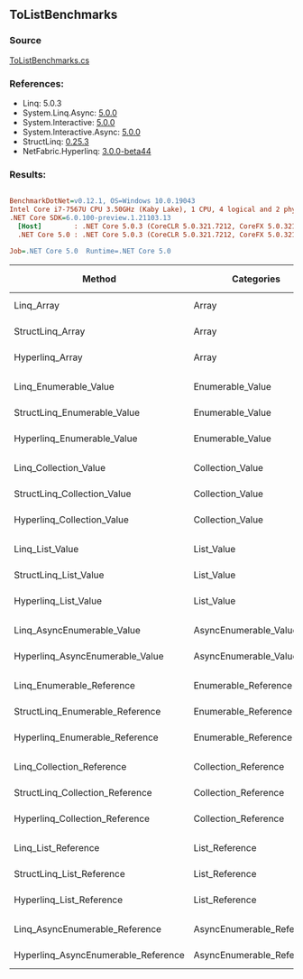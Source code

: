 ﻿## ToListBenchmarks

### Source
[ToListBenchmarks.cs](../NetFabric.Hyperlinq.Benchmarks/Benchmarks/ToListBenchmarks.cs)

### References:
- Linq: 5.0.3
- System.Linq.Async: [5.0.0](https://www.nuget.org/packages/System.Linq.Async/5.0.0)
- System.Interactive: [5.0.0](https://www.nuget.org/packages/System.Interactive/5.0.0)
- System.Interactive.Async: [5.0.0](https://www.nuget.org/packages/System.Interactive.Async/5.0.0)
- StructLinq: [0.25.3](https://www.nuget.org/packages/StructLinq/0.25.3)
- NetFabric.Hyperlinq: [3.0.0-beta44](https://www.nuget.org/packages/NetFabric.Hyperlinq/3.0.0-beta44)

### Results:
``` ini

BenchmarkDotNet=v0.12.1, OS=Windows 10.0.19043
Intel Core i7-7567U CPU 3.50GHz (Kaby Lake), 1 CPU, 4 logical and 2 physical cores
.NET Core SDK=6.0.100-preview.1.21103.13
  [Host]        : .NET Core 5.0.3 (CoreCLR 5.0.321.7212, CoreFX 5.0.321.7212), X64 RyuJIT
  .NET Core 5.0 : .NET Core 5.0.3 (CoreCLR 5.0.321.7212, CoreFX 5.0.321.7212), X64 RyuJIT

Job=.NET Core 5.0  Runtime=.NET Core 5.0  

```
|                              Method |                Categories | Count |        Mean |     Error |   StdDev | Ratio | RatioSD |  Gen 0 | Gen 1 | Gen 2 | Allocated |
|------------------------------------ |-------------------------- |------ |------------:|----------:|---------:|------:|--------:|-------:|------:|------:|----------:|
|                          Linq_Array |                     Array |   100 |    55.46 ns |  0.762 ns | 0.675 ns |  1.00 |    0.00 | 0.2180 |     - |     - |     456 B |
|                    StructLinq_Array |                     Array |   100 |   114.42 ns |  0.588 ns | 0.521 ns |  2.06 |    0.03 | 0.2180 |     - |     - |     456 B |
|                     Hyperlinq_Array |                     Array |   100 |    46.29 ns |  0.394 ns | 0.329 ns |  0.84 |    0.01 | 0.2180 |     - |     - |     456 B |
|                                     |                           |       |             |           |          |       |         |        |       |       |           |
|               Linq_Enumerable_Value |          Enumerable_Value |   100 |   879.10 ns |  3.996 ns | 3.337 ns |  1.00 |    0.00 | 0.5808 |     - |     - |    1216 B |
|         StructLinq_Enumerable_Value |          Enumerable_Value |   100 |   950.25 ns |  7.034 ns | 6.235 ns |  1.08 |    0.01 | 0.2327 |     - |     - |     488 B |
|          Hyperlinq_Enumerable_Value |          Enumerable_Value |   100 |   535.21 ns |  1.916 ns | 1.698 ns |  0.61 |    0.00 | 0.2365 |     - |     - |     496 B |
|                                     |                           |       |             |           |          |       |         |        |       |       |           |
|               Linq_Collection_Value |          Collection_Value |   100 |    47.68 ns |  0.359 ns | 0.336 ns |  1.00 |    0.00 | 0.2180 |     - |     - |     456 B |
|         StructLinq_Collection_Value |          Collection_Value |   100 |   953.11 ns | 11.902 ns | 9.939 ns | 20.02 |    0.18 | 0.2327 |     - |     - |     488 B |
|          Hyperlinq_Collection_Value |          Collection_Value |   100 |   147.80 ns |  1.565 ns | 1.307 ns |  3.10 |    0.03 | 0.2370 |     - |     - |     496 B |
|                                     |                           |       |             |           |          |       |         |        |       |       |           |
|                     Linq_List_Value |                List_Value |   100 |    49.68 ns |  0.454 ns | 0.402 ns |  1.00 |    0.00 | 0.2180 |     - |     - |     456 B |
|               StructLinq_List_Value |                List_Value |   100 |   252.02 ns |  0.966 ns | 0.904 ns |  5.07 |    0.04 | 0.2179 |     - |     - |     456 B |
|                Hyperlinq_List_Value |                List_Value |   100 |   613.03 ns |  3.689 ns | 3.270 ns | 12.34 |    0.15 | 0.2327 |     - |     - |     488 B |
|                                     |                           |       |             |           |          |       |         |        |       |       |           |
|          Linq_AsyncEnumerable_Value |     AsyncEnumerable_Value |   100 | 2,375.78 ns | 10.666 ns | 9.455 ns |  1.00 |    0.00 | 0.5836 |     - |     - |    1224 B |
|     Hyperlinq_AsyncEnumerable_Value |     AsyncEnumerable_Value |   100 | 1,694.93 ns |  8.596 ns | 7.620 ns |  0.71 |    0.00 | 0.5798 |     - |     - |    1216 B |
|                                     |                           |       |             |           |          |       |         |        |       |       |           |
|           Linq_Enumerable_Reference |      Enumerable_Reference |   100 |   658.08 ns |  3.375 ns | 2.992 ns |  1.00 |    0.00 | 0.5808 |     - |     - |    1216 B |
|     StructLinq_Enumerable_Reference |      Enumerable_Reference |   100 |   696.58 ns |  3.669 ns | 3.064 ns |  1.06 |    0.01 | 0.2327 |     - |     - |     488 B |
|      Hyperlinq_Enumerable_Reference |      Enumerable_Reference |   100 |   807.41 ns |  4.501 ns | 4.210 ns |  1.23 |    0.01 | 0.2327 |     - |     - |     488 B |
|                                     |                           |       |             |           |          |       |         |        |       |       |           |
|           Linq_Collection_Reference |      Collection_Reference |   100 |    47.90 ns |  0.709 ns | 0.592 ns |  1.00 |    0.00 | 0.2180 |     - |     - |     456 B |
|     StructLinq_Collection_Reference |      Collection_Reference |   100 |   743.68 ns |  3.335 ns | 2.956 ns | 15.53 |    0.18 | 0.2327 |     - |     - |     488 B |
|      Hyperlinq_Collection_Reference |      Collection_Reference |   100 |   492.61 ns |  1.405 ns | 1.245 ns | 10.29 |    0.14 | 0.2441 |     - |     - |     512 B |
|                                     |                           |       |             |           |          |       |         |        |       |       |           |
|                 Linq_List_Reference |            List_Reference |   100 |    49.95 ns |  0.224 ns | 0.198 ns |  1.00 |    0.00 | 0.2180 |     - |     - |     456 B |
|           StructLinq_List_Reference |            List_Reference |   100 |   743.40 ns |  2.663 ns | 2.491 ns | 14.88 |    0.07 | 0.2327 |     - |     - |     488 B |
|            Hyperlinq_List_Reference |            List_Reference |   100 |   602.74 ns |  2.613 ns | 2.317 ns | 12.07 |    0.08 | 0.2327 |     - |     - |     488 B |
|                                     |                           |       |             |           |          |       |         |        |       |       |           |
|      Linq_AsyncEnumerable_Reference | AsyncEnumerable_Reference |   100 | 2,211.75 ns |  6.184 ns | 5.164 ns |  1.00 |    0.00 | 0.5836 |     - |     - |    1224 B |
| Hyperlinq_AsyncEnumerable_Reference | AsyncEnumerable_Reference |   100 | 2,367.85 ns |  6.742 ns | 5.630 ns |  1.07 |    0.00 | 0.5989 |     - |     - |    1256 B |
